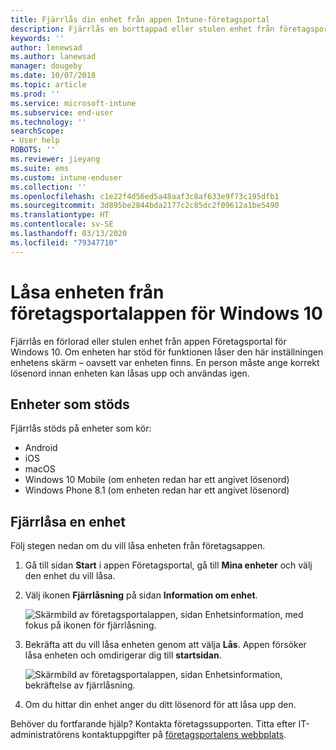 ```yaml
---
title: Fjärrlås din enhet från appen Intune-företagsportal
description: Fjärrlås en borttappad eller stulen enhet från företagsportalappen för Windows 10
keywords: ''
author: lenewsad
ms.author: lanewsad
manager: dougeby
ms.date: 10/07/2018
ms.topic: article
ms.prod: ''
ms.service: microsoft-intune
ms.subservice: end-user
ms.technology: ''
searchScope:
- User help
ROBOTS: ''
ms.reviewer: jieyang
ms.suite: ems
ms.custom: intune-enduser
ms.collection: ''
ms.openlocfilehash: c1e22f4d56ed5a48aaf3c8af633e9f73c195dfb1
ms.sourcegitcommit: 3d895be2844bda2177c2c85dc2f09612a1be5490
ms.translationtype: HT
ms.contentlocale: sv-SE
ms.lasthandoff: 03/13/2020
ms.locfileid: "79347710"
---
```

# <a name="lock-your-device-from-the-company-portal-app-for-windows-10"></a>Låsa enheten från företagsportalappen för Windows 10

Fjärrlås en förlorad eller stulen enhet från appen Företagsportal för Windows 10. Om enheten har stöd för funktionen låser den här inställningen enhetens skärm – oavsett var enheten finns. En person måste ange korrekt lösenord innan enheten kan låsas upp och användas igen.

## <a name="supported-devices"></a>Enheter som stöds

Fjärrlås stöds på enheter som kör:  

* Android
* iOS
* macOS
* Windows 10 Mobile (om enheten redan har ett angivet lösenord)
* Windows Phone 8.1 (om enheten redan har ett angivet lösenord) 
  
## <a name="remote-lock-device"></a>Fjärrlåsa en enhet
Följ stegen nedan om du vill låsa enheten från företagsappen.  

1. Gå till sidan **Start** i appen Företagsportal, gå till **Mina enheter** och välj den enhet du vill låsa.

2. Välj ikonen **Fjärrlåsning** på sidan **Information om enhet**.  


   ![Skärmbild av företagsportalappen, sidan Enhetsinformation, med fokus på ikonen för fjärrlåsning.](./media/1804_remote_lock_Windows_CPapp_05.png)  

3. Bekräfta att du vill låsa enheten genom att välja **Lås**. Appen försöker låsa enheten och omdirigerar dig till **startsidan**.  


   ![Skärmbild av företagsportalappen, sidan Enhetsinformation, bekräftelse av fjärrlåsning.](./media/1804_remote_lock_Windows_CPapp_06.png)  

4. Om du hittar din enhet anger du ditt lösenord för att låsa upp den.  

Behöver du fortfarande hjälp? Kontakta företagssupporten. Titta efter IT-administratörens kontaktuppgifter på [företagsportalens webbplats](https://go.microsoft.com/fwlink/?linkid=2010980).
